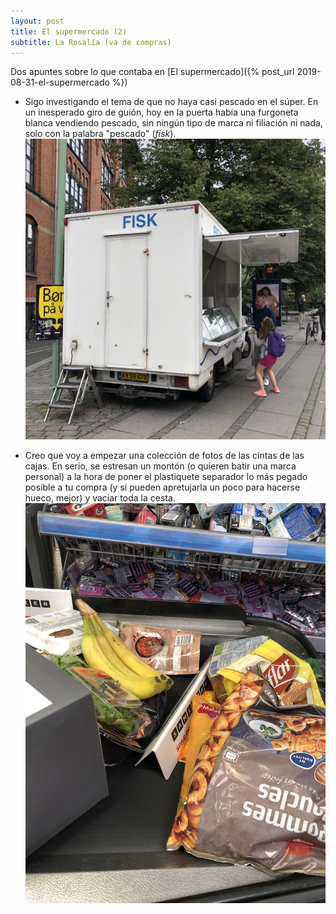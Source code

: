 ```yaml
---
layout: post
title: El supermercado (2)
subtitle: La Rosalía (va de compras) 
---
```

Dos apuntes sobre lo que contaba en [El supermercado]({% post_url 2019-08-31-el-supermercado %})

* Sigo investigando el tema de que no haya casi pescado en el súper. En un inesperado giro de guión, hoy en la puerta había una furgoneta blanca vendiendo pescado, sin ningún tipo de marca ni filiación ni nada, solo con la palabra "pescado" (_fisk_).
![fisk](/img/0012.JPG)

* Creo que voy a empezar una colección de fotos de las cintas de las cajas. En serio, se estresan un montón (o quieren batir una marca personal) a la hora de poner el plastiquete separador lo más pegado posible a tu compra (y si pueden apretujarla un poco para hacerse hueco, mejor) y vaciar toda la cesta.
![que no la toque ni el viento](/img/0013.JPG)
